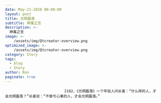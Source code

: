 ```yaml
---
date: May-21-2020 00:00:00
layout: post
title: 光明磊落
subtitle: 神寓之言
description: >-
  神寓之言
image: >-
    /assets/img/Qtcreator-overview.png
optimized_image: >-
    /assets/img/Qtcreator-overview.png
category: Story
tags:
  - blog
  - Story
author: Ron
paginate: true
---
```


							　　2182，《光明磊落》一个年轻人问长者：“什么样的人，才会光明磊落？”长者说：“不做亏心事的人，才会光明磊落。”
							
							
						